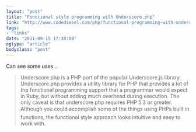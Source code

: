 ```yaml
---
layout: "post"
title: "Functional style programming with Underscore.php"
link: "http://www.codediesel.com/php/functional-programming-with-underscore-php/"
tags: 
- "links"
date: "2011-09-15 17:30:00"
ogtype: "article"
bodyclass: "post"
---
```


Can see some uses…

> Underscore.php is a PHP port of the popular Underscore.js library. Underscore.php provides a utility library for PHP that provides a lot of the functional programming support that a programmer would expect in Ruby, but without adding much overhead during execution. The only caveat is that underscore.php requires PHP 5.3 or greater. Although you could accomplish some of the things using PHPs built in functions, the functional style approach looks intuitive and easy to work with.